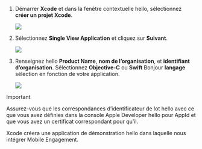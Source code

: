 1. Démarrer **Xcode** et dans la fenêtre contextuelle hello, sélectionnez **créer un projet Xcode**.
   
    ![](./media/mobile-engagement-create-new-ios-app/xcode-new-project.png)
2. Sélectionnez **Single View Application** et cliquez sur **Suivant**.
   
    ![](./media/mobile-engagement-create-new-ios-app/xcode-simple-view.png)
3. Renseignez hello **Product Name**, **nom de l’organisation**, et **identifiant d’organisation**. Sélectionnez **Objective-C** ou **Swift** Bonjour **langage** sélection en fonction de votre application.
   
    ![](./media/mobile-engagement-create-new-ios-app/xcode-project-props.png)

> [!IMPORTANT]
> Assurez-vous que les correspondances d’identificateur de lot hello avec ce que vous avez définies dans la console Apple Developer hello pour AppId et que vous avez un certificat correspondant pour qu’il. 
> 
> 

Xcode créera une application de démonstration hello dans laquelle nous intégrer Mobile Engagement.

